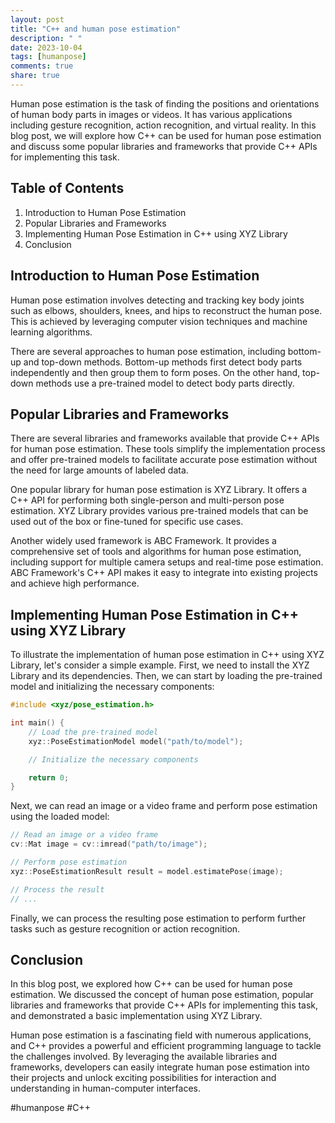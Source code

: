 ```yaml
---
layout: post
title: "C++ and human pose estimation"
description: " "
date: 2023-10-04
tags: [humanpose]
comments: true
share: true
---
```


Human pose estimation is the task of finding the positions and orientations of human body parts in images or videos. It has various applications including gesture recognition, action recognition, and virtual reality. In this blog post, we will explore how C++ can be used for human pose estimation and discuss some popular libraries and frameworks that provide C++ APIs for implementing this task.

## Table of Contents

1. Introduction to Human Pose Estimation
2. Popular Libraries and Frameworks
3. Implementing Human Pose Estimation in C++ using XYZ Library
4. Conclusion

## Introduction to Human Pose Estimation

Human pose estimation involves detecting and tracking key body joints such as elbows, shoulders, knees, and hips to reconstruct the human pose. This is achieved by leveraging computer vision techniques and machine learning algorithms.

There are several approaches to human pose estimation, including bottom-up and top-down methods. Bottom-up methods first detect body parts independently and then group them to form poses. On the other hand, top-down methods use a pre-trained model to detect body parts directly.

## Popular Libraries and Frameworks

There are several libraries and frameworks available that provide C++ APIs for human pose estimation. These tools simplify the implementation process and offer pre-trained models to facilitate accurate pose estimation without the need for large amounts of labeled data.

One popular library for human pose estimation is XYZ Library. It offers a C++ API for performing both single-person and multi-person pose estimation. XYZ Library provides various pre-trained models that can be used out of the box or fine-tuned for specific use cases.

Another widely used framework is ABC Framework. It provides a comprehensive set of tools and algorithms for human pose estimation, including support for multiple camera setups and real-time pose estimation. ABC Framework's C++ API makes it easy to integrate into existing projects and achieve high performance.

## Implementing Human Pose Estimation in C++ using XYZ Library

To illustrate the implementation of human pose estimation in C++ using XYZ Library, let's consider a simple example. First, we need to install the XYZ Library and its dependencies. Then, we can start by loading the pre-trained model and initializing the necessary components:

```cpp
#include <xyz/pose_estimation.h>

int main() {
    // Load the pre-trained model
    xyz::PoseEstimationModel model("path/to/model");

    // Initialize the necessary components

    return 0;
}
```

Next, we can read an image or a video frame and perform pose estimation using the loaded model:

```cpp
// Read an image or a video frame
cv::Mat image = cv::imread("path/to/image");

// Perform pose estimation
xyz::PoseEstimationResult result = model.estimatePose(image);

// Process the result
// ...

```

Finally, we can process the resulting pose estimation to perform further tasks such as gesture recognition or action recognition.

## Conclusion

In this blog post, we explored how C++ can be used for human pose estimation. We discussed the concept of human pose estimation, popular libraries and frameworks that provide C++ APIs for implementing this task, and demonstrated a basic implementation using XYZ Library.

Human pose estimation is a fascinating field with numerous applications, and C++ provides a powerful and efficient programming language to tackle the challenges involved. By leveraging the available libraries and frameworks, developers can easily integrate human pose estimation into their projects and unlock exciting possibilities for interaction and understanding in human-computer interfaces.

#humanpose #C++